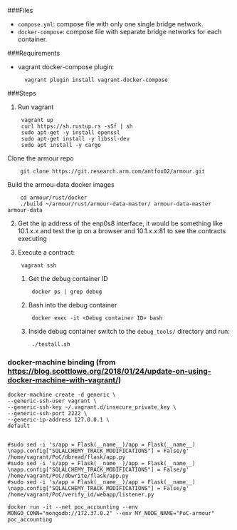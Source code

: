 ###Files
- `compose.yml`: compose file with only one single bridge network.
- `docker-compose`: compose file with separate bridge networks for each container.

###Requirements
- vagrant docker-compose plugin:

		vagrant plugin install vagrant-docker-compose

###Steps
1. Run vagrant

		vagrant up
		curl https://sh.rustup.rs -sSf | sh
		sudo apt-get -y install openssl
		sudo apt-get install -y libssl-dev
		sudo apt install -y cargo
Clone the armour repo

		git clone https://git.research.arm.com/antfox02/armour.git
Build the armou-data docker images

		cd armour/rust/docker
		./build ~/armour/rust/armour-data-master/ armour-data-master armour-data
2. Get the ip address of the enp0s8 interface, it would be something like 10.1.x.x and test the ip on a browser and 10.1.x.x:81 to see the contracts executing
3. Execute a contract:

		vagrant ssh
	1. Get the debug container ID

			docker ps | grep debug
	2. Bash into the debug container

			docker exec -it <Debug container ID> bash
	3. Inside debug container switch to the `debug_tools/` directory and run:

			./testall.sh

### docker-machine binding (from https://blog.scottlowe.org/2018/01/24/update-on-using-docker-machine-with-vagrant/)
	docker-machine create -d generic \
	--generic-ssh-user vagrant \
	--generic-ssh-key ~/.vagrant.d/insecure_private_key \
	--generic-ssh-port 2222 \
	--generic-ip-address 127.0.0.1 \
	default


	#sudo sed -i 's/app = Flask(__name__)/app = Flask(__name__) \napp.config["SQLALCHEMY_TRACK_MODIFICATIONS"] = False/g' /home/vagrant/PoC/dbread/flask/app.py
	#sudo sed -i 's/app = Flask(__name__)/app = Flask(__name__) \napp.config["SQLALCHEMY_TRACK_MODIFICATIONS"] = False/g' /home/vagrant/PoC/dbwrite/flask/app.py
	#sudo sed -i 's/app = Flask(__name__)/app = Flask(__name__) \napp.config["SQLALCHEMY_TRACK_MODIFICATIONS"] = False/g' /home/vagrant/PoC/verify_id/webapp/listener.py

	docker run -it --net poc_accounting --env MONGO_CONN="mongodb://172.37.0.2" --env MY_NODE_NAME="PoC-armour" poc_accounting
